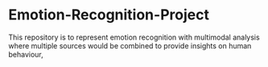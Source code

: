 # Emotion-Recognition-Project
This repository is to represent emotion recognition with multimodal analysis where multiple sources would be combined to provide insights on human behaviour,
